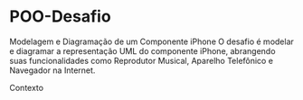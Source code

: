 # POO-Desafio
Modelagem e Diagramação de um Componente iPhone
O desafio é modelar e diagramar a representação UML do componente iPhone, abrangendo suas funcionalidades como Reprodutor Musical, Aparelho Telefônico e Navegador na Internet.

Contexto
